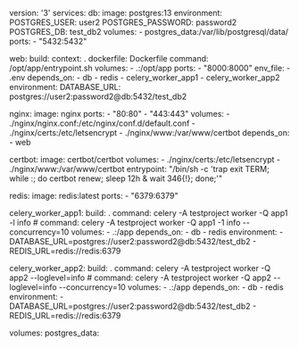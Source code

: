 version: '3'
services:
  db:
    image: postgres:13
    environment:
      POSTGRES_USER: user2
      POSTGRES_PASSWORD: password2
      POSTGRES_DB: test_db2
    volumes:
      - postgres_data:/var/lib/postgresql/data/
    ports:
      - "5432:5432"

  web:
    build:
      context: .
      dockerfile: Dockerfile
    command: /opt/app/entrypoint.sh
    volumes:
      - .:/opt/app
    ports:
      - "8000:8000"
    env_file:
      - .env
    depends_on:
      - db
      - redis
      - celery_worker_app1
      - celery_worker_app2
    environment:
      DATABASE_URL: postgres://user2:password2@db:5432/test_db2

  nginx:
    image: nginx
    ports:
      - "80:80"
      - "443:443"
    volumes:
      - ./nginx/nginx.conf:/etc/nginx/conf.d/default.conf
      - ./nginx/certs:/etc/letsencrypt
      - ./nginx/www:/var/www/certbot
    depends_on:
      - web

  certbot:
    image: certbot/certbot
    volumes:
      - ./nginx/certs:/etc/letsencrypt
      - ./nginx/www:/var/www/certbot
    entrypoint: "/bin/sh -c 'trap exit TERM; while :; do certbot renew; sleep 12h & wait 346{!}; done;'"

  redis:
    image: redis:latest
    ports:
      - "6379:6379"

  celery_worker_app1:
    build: .
    command: celery -A testproject worker -Q app1 -l info
    # command: celery -A testproject worker -Q app1 -1 info --concurrency=10
    volumes:
      - .:/app
    depends_on:
      - db
      - redis
    environment:
      - DATABASE_URL=postgres://user2:password2@db:5432/test_db2
      - REDIS_URL=redis://redis:6379

  celery_worker_app2:
    build: .
    command: celery -A testproject worker -Q app2 --loglevel=info
    # command: celery -A testproject worker -Q app2 --loglevel=info --concurrency=10
    volumes:
      - .:/app
    depends_on:
      - db
      - redis
    environment:
      - DATABASE_URL=postgres://user2:password2@db:5432/test_db2
      - REDIS_URL=redis://redis:6379

volumes:
  postgres_data:
